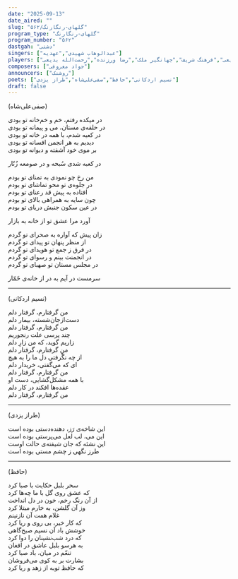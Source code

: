 ```yaml
---
date: "2025-09-13"
date_aired: ""
slug: "گلهای-رنگارنگ/۵۶۲"
program_type: "گلهای-رنگارنگ"
program_number: "۵۶۲"
dastgah: "دشتی"
singers: ["عبدالوهاب شهیدی","عهدیه"]
players: ["حبیب‌الله بدیعی","فرهنگ شریف","جهانگیر ملک","رضا ورزنده","رحمت‌الله بدیعی"]
composers: ["جواد معروفی"]
announcers: ["روشنک"]
poets: ["نسیم اردکانی","حافظ","صفی‌علی‌شاه","طراز یزدی"]
draft: false
---
```


(صفی‌علی‌شاه)

در میکده رفتم، خم و خم‌خانه تو بودی  
در حلقه‌ی مستان، می و پیمانه تو بودی  
در کعبه شدم، با همه در خانه تو بودی  
دیدیم به هر انجمن افسانه تو بودی  
بر موی خود آشفته و دیوانه تو بودی  
  
در کعبه شدی سُبحه و در صومعه زُنّار  
  
من رخ چو نمودی به تمنای تو بودم  
در جلوه‌ی تو محو تماشای تو بودم  
افتاده به پیش قد رعنای تو بودم  
چون سایه به همراهی بالای تو بودم  
در عین سکون جنبش دریای تو بودم  
  
آورد مرا عشق تو از خانه به بازار  
  
زان پیش که آواره به صحرای تو گردم  
از منظر پنهان تو پیدای تو گردم  
در فرق ز جمع تو هویدای تو گردم  
در انجمنت بینم و رسوای تو گردم  
در مجلس مستان تو صهبای تو گردم  
  
سرمست در آیم به در از خانه‌ی خَمّار 

---

(نسیم اردکانی)

من گرفتارم، گرفتار دلم  
دست‌از‌جان‌شسته، بیمار دلم  
من گرفتارم، گرفتار دلم    
چند پرسی علت رنجوریم  
زاریم گوید، که من زارِ دلم  
من گرفتارم، گرفتار دلم  
از چه نگْرفتی دل ما را به هیچ  
ای که می‌گفتی، خریدار دلم   
من گرفتارم، گرفتار دلم  
با همه مشکل‌گشایی، دست او  
عقده‌ها افکند در کار دلم  
من گرفتارم، گرفتار دلم   

---

(طراز یزدی)

این شاخه‌ی رَز، دهنده‌دستی بوده است  
این می، لب لعل می‌پرستی بوده است  
این نشئه که جان شیفته‌ی حالت اوست  
طرز نگهی ز چشم مستی بوده است  

---
 
(حافظ)

سحر بلبل حکایت با صبا کرد  
که عشق روی گل با ما چه‌ها کرد  
از آن رنگ رخم، خون در دل انداخت  
وز آن گلشن، به خارم مبتلا کرد  
غلام همت آن نازنینم  
که کار خیر، بی روی و ریا کرد  
خوشش باد آن نسیم صبح‌گاهی  
که درد شب‌نشینان را دوا کرد  
به هرسو بلبل عاشق در افغان  
تنعّم در میان، باد صبا کرد  
بشارت بر به کوی می‌فروشان  
که حافظ توبه از زهد و ریا کرد
